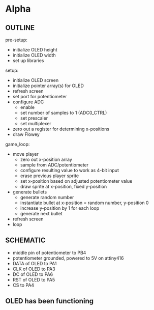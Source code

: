 # Alpha
## OUTLINE
pre-setup:
- initialize OLED height
- initialize OLED width
- set up libraries

setup:
- initialize OLED screen
- initialize pointer array(s) for OLED
- refresh screen
- set port for potentiometer
- configure ADC
    + enable
    + set number of samples to 1 (ADC0_CTRL)
    + set prescaler
    + set multiplexer
- zero out a register for determining x-positions
- draw Flowey

game_loop:
- move player
    + zero out x-position array
    + sample from ADC/potentiometer
    + configure resulting value to work as 4-bit input
    + erase previous player sprite
    + set x-position based on adjusted potentiometer value
    + draw sprite at x-position, fixed y-position
- generate bullets
    + generate random number
    + instantiate bullet at x-position = random number, y-position 0
    + increase y-position by 1 for each loop
    + generate next bullet
- refresh screen
- loop

## SCHEMATIC
- middle pin of potentiometer to PB4
- potentiometer grounded, powered to 5V on attiny416
- DATA of OLED to PA1
- CLK of OLED to PA3
- DC of OLED to PA6
- RST of OLED to PA5
- CS to PA4

## OLED has been functioning